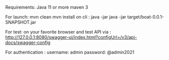 Requirements: 
Java 11 or more 
maven 3 

For launch: 
mvn clean 
mvn install 
on cli : java -jar java -jar target/boat-0.0.1-SNAPSHOT.jar


For test: 
on your favorite browser and test API via : http://127.0.0.1:8080/swagger-ui/index.html?configUrl=/v3/api-docs/swagger-config

For authentication :
username: admin
password: @admin2021
